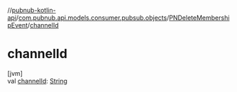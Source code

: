 //[pubnub-kotlin-api](../../../index.md)/[com.pubnub.api.models.consumer.pubsub.objects](../index.md)/[PNDeleteMembershipEvent](index.md)/[channelId](channel-id.md)

# channelId

[jvm]\
val [channelId](channel-id.md): [String](https://kotlinlang.org/api/latest/jvm/stdlib/kotlin/-string/index.html)
